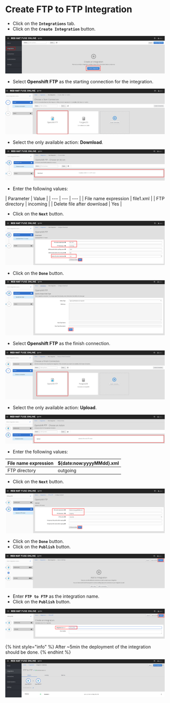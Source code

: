 # Create FTP to FTP Integration

* Click on the **`Integrations`** tab.
* Click on the **`Create Integration`** button.

![](../.gitbook/assets/image%20%28166%29.png)

* Select **Openshift FTP** as the starting connection for the integration.

![](../.gitbook/assets/image%20%2826%29.png)

* Select the only available action: **Download**.

![](../.gitbook/assets/image%20%28106%29.png)

* Enter the following values:

| Parameter | Value |
| --- | --- | --- |
| File name expression | file1.xml |
| FTP directory | incoming |
| Delete file after download | Yes |

* Click on the **`Next`** button.

![](../.gitbook/assets/image%20%2834%29.png)

* Click on the **`Done`** button.

![](../.gitbook/assets/image%20%28153%29.png)

* Select **Openshift FTP** as the finish connection.

![](../.gitbook/assets/image%20%28157%29.png)

* Select the only available action: **Upload**.

![](../.gitbook/assets/image%20%28128%29.png)

* Enter the following values:

| File name expression | ${date:now:yyyyMMdd}.xml |
| --- | --- |
| FTP directory | outgoing |

* Click on the **`Next`** button.

![](../.gitbook/assets/image%20%28127%29.png)

* Click on the **`Done`** button.
* Click on the **`Publish`** button.

![](../.gitbook/assets/image%20%2863%29.png)

* Enter **`FTP to FTP`** as the integration name.
* Click on the **`Publish`** button.

![](../.gitbook/assets/image%20%28123%29.png)

{% hint style="info" %}
After ~5min the deployment of the integration should be done.
{% endhint %}

![](../.gitbook/assets/image%20%2896%29.png)

